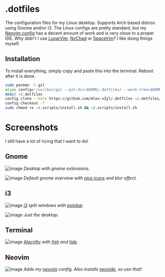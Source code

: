 # .dotfiles

The configuration files for my Linux desktop.  Supports Arch based distros using Gnome and/or i3.  The Linux configs are pretty standard, but my [Neovim config](https://github.com/Alex-vZyl/.dotfiles/tree/main/.config/nvim) has a decent amount of work and is very close to a proper IDE.  Why didn't I use [LunarVim](https://github.com/LunarVim/LunarVim), [NvChad](https://github.com/NvChad/NvChad) or [SpaceVim](https://github.com/liuchengxu/space-vim)?  I like doing things myself. 

## Installation

To install everything, simply copy and paste this into the terminal.  Reboot after it is done.

```bash
sudo pacman -S git
alias config='/usr/bin/git --git-dir=$HOME/.dotfiles/ --work-tree=$HOME'
mkdir ~/.dotfiles
config clone --bare https://github.com/Alex-vZyl/.dotfiles ~/.dotfiles/
config checkout -f
sudo chmod +x ~/.scripts/install.sh && ~/.scripts/install.sh
```

# Screenshots

I still have a lot of ricing that I want to do!

## Gnome

![image](https://user-images.githubusercontent.com/81622310/181455188-7a945390-8758-4bcf-8d50-ebf0683b19f6.png)
*Desktop with gnome extensions.*

![image](https://user-images.githubusercontent.com/81622310/181458526-bda18060-eaa5-4119-a90f-eb8f80d81431.png)
*Default gnome overview with [nice icons](https://github.com/PapirusDevelopmentTeam/papirus-icon-theme) and blur effect.*

## i3

![image](https://user-images.githubusercontent.com/81622310/182259303-18c68a39-02b4-420a-8522-95f8dfdb1624.png)
*[i3](https://github.com/i3/i3) split windows with [polybar](https://github.com/polybar/polybar).*

![image](https://user-images.githubusercontent.com/81622310/182259199-36a333a9-6775-4e9c-a353-ea1cf77a9f72.png)
*Just the desktop.*

## Terminal

![image](https://user-images.githubusercontent.com/81622310/182230693-461cca7f-572d-4010-b5c6-72dbeaa3690c.png)
*[Alacritty](https://github.com/alacritty/alacritty) with [fish](https://github.com/fish-shell/fish-shell) and [tide](https://github.com/IlanCosman/tide).*

## Neovim

![image](https://user-images.githubusercontent.com/81622310/182230490-e73244f4-bfb7-4612-bc03-36eec132bd01.png)
*Adds my [neovim](https://github.com/neovim/neovim) config.  Also installs [neovide](https://github.com/neovide/neovide), so use that!*
